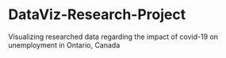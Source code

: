 # DataViz-Research-Project
 Visualizing researched data regarding the impact of covid-19 on unemployment in Ontario, Canada
